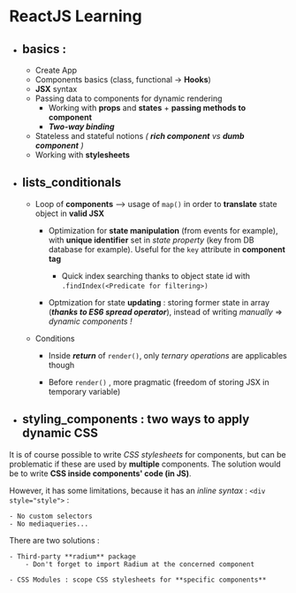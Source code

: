 # ReactJS Learning 
- ## basics :
    - Create App
    - Components basics (class, functional -> **Hooks**)
    - **JSX** syntax
    - Passing data to components for dynamic rendering
        - Working with **props** and **states** + **passing methods to component**
        - ***Two-way binding***
    - Stateless and stateful notions *( **rich component** vs **dumb component** )*
    - Working with **stylesheets**

- ## lists_conditionals

    - Loop of **components** --> usage of ``map()`` in order to **translate** state object in **valid JSX**

        - Optimization for **state manipulation** (from events for example), with **unique identifier** set in *state property* (key from DB database for example).
        Useful for the ``key`` attribute in **component tag**

            - Quick index searching thanks to object state id with ``.findIndex(<Predicate for filtering>)``  

        - Optmization for state **updating** : storing former state in array (***thanks to ES6 spread operator***), instead of writing *manually* => *dynamic components !*

    - Conditions
        - Inside ***return*** of ``render()``, only *ternary operations* are applicables though

        - Before ``render()`` , more pragmatic (freedom of storing JSX in temporary variable)

- ## styling_components : two ways to apply dynamic CSS

It is of course possible to write *CSS stylesheets* for components, but can be problematic if these are used by **multiple** components. The solution would be to write **CSS inside components' code (in JS)**.

However, it has some limitations, because it has an *inline syntax* : ``<div style="style">`` :

    - No custom selectors
    - No mediaqueries...

There are two solutions :

    - Third-party **radium** package
        - Don't forget to import Radium at the concerned component
    
    - CSS Modules : scope CSS stylesheets for **specific components**

